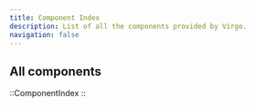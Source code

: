 ```yaml
---
title: Component Index
description: List of all the components provided by Virgo.
navigation: false
---
```


## All components

::ComponentIndex
::
